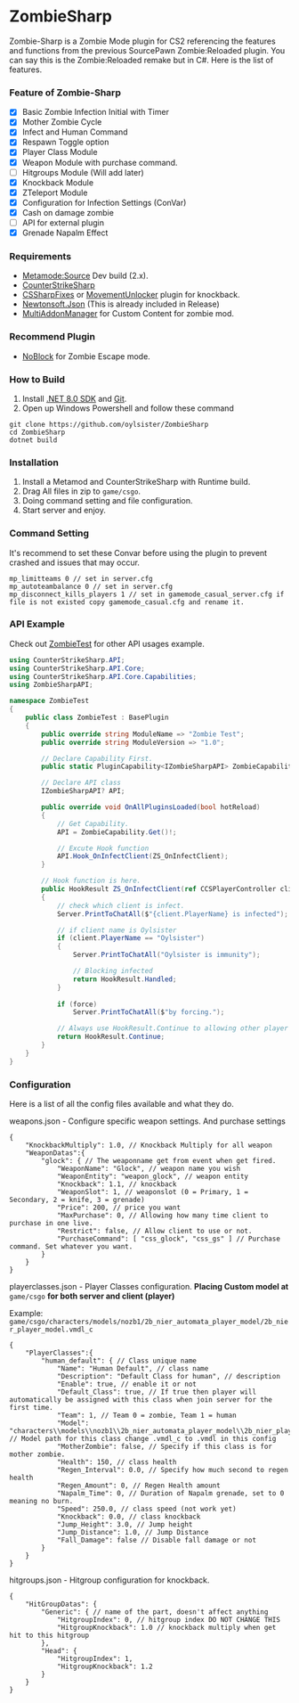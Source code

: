 # ZombieSharp

Zombie-Sharp is a Zombie Mode plugin for CS2 referencing the features and functions from the previous SourcePawn Zombie:Reloaded plugin. You can say this is the Zombie:Reloaded remake but in C#. Here is the list of features.

### Feature of Zombie-Sharp
- [x] Basic Zombie Infection Initial with Timer
- [x] Mother Zombie Cycle
- [x] Infect and Human Command
- [x] Respawn Toggle option
- [x] Player Class Module
- [x] Weapon Module with purchase command.
- [ ] Hitgroups Module (Will add later)
- [x] Knockback Module
- [x] ZTeleport Module
- [x] Configuration for Infection Settings (ConVar)
- [x] Cash on damage zombie
- [ ] API for external plugin
- [x] Grenade Napalm Effect

### Requirements
- [Metamode:Source](https://www.sourcemm.net/downloads.php/?branch=master) Dev build (2.x).
- [CounterStrikeSharp](https://github.com/roflmuffin/CounterStrikeSharp) 
- [CSSharpFixes](https://github.com/CharlesBarone/CSSharp-Fixes) or [MovementUnlocker](https://github.com/Source2ZE/MovementUnlocker) plugin for knockback.
- [Newtonsoft.Json](https://github.com/JamesNK/Newtonsoft.Json/releases) (This is already included in Release)
- [MultiAddonManager](https://github.com/Source2ZE/MultiAddonManager) for Custom Content for zombie mod.

### Recommend Plugin
- [NoBlock](https://github.com/ManifestManah/NoBlock) for Zombie Escape mode.

### How to Build
1. Install [.NET 8.0 SDK](https://dotnet.microsoft.com/en-us/download/dotnet/8.0) and [Git](https://git-scm.com/downloads).
2. Open up Windows Powershell and follow these command
```shell
git clone https://github.com/oylsister/ZombieSharp
cd ZombieSharp
dotnet build
```

### Installation
1. Install a Metamod and CounterStrikeSharp with Runtime build.
2. Drag All files in zip to ``game/csgo``.
3. Doing command setting and file configuration.
4. Start server and enjoy.

### Command Setting
It's recommend to set these Convar before using the plugin to prevent crashed and issues that may occur.
```
mp_limitteams 0 // set in server.cfg
mp_autoteambalance 0 // set in server.cfg
mp_disconnect_kills_players 1 // set in gamemode_casual_server.cfg if file is not existed copy gamemode_casual.cfg and rename it.
```

### API Example 
Check out [ZombieTest](https://github.com/oylsister/ZombieSharp/blob/main/ZombieTest/ZombieTest.cs) for other API usages example. 
```cs
using CounterStrikeSharp.API;
using CounterStrikeSharp.API.Core;
using CounterStrikeSharp.API.Core.Capabilities;
using ZombieSharpAPI;

namespace ZombieTest
{
    public class ZombieTest : BasePlugin    
    {
        public override string ModuleName => "Zombie Test";
        public override string ModuleVersion => "1.0";

        // Declare Capability First.
        public static PluginCapability<IZombieSharpAPI> ZombieCapability { get; } = new("zombiesharp");

        // Declare API class
        IZombieSharpAPI? API;

        public override void OnAllPluginsLoaded(bool hotReload)
        {
            // Get Capability.
            API = ZombieCapability.Get()!;

            // Excute Hook function 
            API.Hook_OnInfectClient(ZS_OnInfectClient);
        }

        // Hook function is here.
        public HookResult ZS_OnInfectClient(ref CCSPlayerController client, ref CCSPlayerController attacker, ref bool motherzombie, ref bool force, ref bool respawn)
        {
            // check which client is infect.
            Server.PrintToChatAll($"{client.PlayerName} is infected");

            // if client name is Oylsister
            if (client.PlayerName == "Oylsister")
            {
                Server.PrintToChatAll("Oylsister is immunity");

                // Blocking infected
                return HookResult.Handled;
            }
            
            if (force)
                Server.PrintToChatAll($"by forcing.");

            // Always use HookResult.Continue to allowing other player get infect as usual.
            return HookResult.Continue;
        }
    }
}
```

### Configuration
Here is a list of all the config files available and what they do.

weapons.json - Configure specific weapon settings. And purchase settings
```jsonc
{
    "KnockbackMultiply": 1.0, // Knockback Multiply for all weapon
    "WeaponDatas":{
        "glock": { // The weaponname get from event when get fired.
            "WeaponName": "Glock", // weapon name you wish
            "WeaponEntity": "weapon_glock", // weapon entity
            "Knockback": 1.1, // knockback
            "WeaponSlot": 1, // weaponslot (0 = Primary, 1 = Secondary, 2 = knife, 3 = grenade)
            "Price": 200, // price you want
            "MaxPurchase": 0, // Allowing how many time client to purchase in one live.
            "Restrict": false, // Allow client to use or not.
            "PurchaseCommand": [ "css_glock", "css_gs" ] // Purchase command. Set whatever you want.
        }
    }
}
```
playerclasses.json - Player Classes configuration.
<b>Placing Custom model at</b> ``game/csgo`` <b>for both server and client (player)</b>

Example: ``game/csgo/characters/models/nozb1/2b_nier_automata_player_model/2b_nier_player_model.vmdl_c``
```jsonc
{
    "PlayerClasses":{
        "human_default": { // Class unique name
            "Name": "Human Default", // class name
            "Description": "Default Class for human", // description
            "Enable": true, // enable it or not
            "Default_Class": true, // If true then player will automatically be assigned with this class when join server for the first time.
            "Team": 1, // Team 0 = zombie, Team 1 = human
            "Model": "characters\\models\\nozb1\\2b_nier_automata_player_model\\2b_nier_player_model.vmdl", // Model path for this class change .vmdl_c to .vmdl in this config
            "MotherZombie": false, // Specify if this class is for mother zombie.
            "Health": 150, // class health
            "Regen_Interval": 0.0, // Specify how much second to regen health
            "Regen_Amount": 0, // Regen Health amount
            "Napalm_Time": 0, // Duration of Napalm grenade, set to 0 meaning no burn.
            "Speed": 250.0, // class speed (not work yet)
            "Knockback": 0.0, // class knockback
            "Jump_Height": 3.0, // Jump height
            "Jump_Distance": 1.0, // Jump Distance
            "Fall_Damage": false // Disable fall damage or not
        }
    }
}
```
hitgroups.json - Hitgroup configuration for knockback.
```jsonc
{
    "HitGroupDatas": {
        "Generic": { // name of the part, doesn't affect anything
            "HitgroupIndex": 0, // hitgroup index DO NOT CHANGE THIS
            "HitgroupKnockback": 1.0 // knockback multiply when get hit to this hitgroup
        },
        "Head": {
            "HitgroupIndex": 1,
            "HitgroupKnockback": 1.2
        }
    }
}
```
